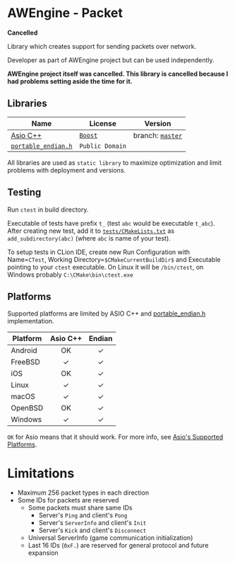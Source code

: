 # AWEngine - Packet
**Cancelled**

Library which creates support for sending packets over network.

Developer as part of AWEngine project but can be used independently.

**AWEngine project itself was cancelled.
This library is cancelled because I had problems setting aside the time for it.**

## Libraries

| Name                                                         | License                                          | Version                                                               |
|--------------------------------------------------------------|--------------------------------------------------|-----------------------------------------------------------------------|
| [Asio C++](http://think-async.com/Asio/)                     | [`Boost`](https://www.boost.org/LICENSE_1_0.txt) | branch: [`master`](https://github.com/chriskohlhoff/asio/tree/master) |
| [`portable_endian.h`](https://gist.github.com/panzi/6856583) | `Public Domain`                                  |                                                                       |

All libraries are used as `static library` to maximize optimization and limit problems with deployment and versions.

## Testing

Run `ctest` in build directory.

Executable of tests have prefix `t_` (test `abc` would be executable `t_abc`).
After creating new test, add it to [`tests/CMakeLists.txt`](tests/CMakeLists.txt) as `add_subdirectory(abc)` (where `abc` is name of your test).

To setup tests in CLion IDE, create new Run Configuration with Name=`CTest`, Working Directory=`$CMakeCurrentBuildDir$` and Executable pointing to your `ctest` executable.
On Linux it will be `/bin/ctest`, on Windows probably `C:\CMake\bin\ctest.exe` 

## Platforms

Supported platforms are limited by ASIO C++ and [portable_endian.h](src/portable_endian.h) implementation.

| Platform | Asio C++ | Endian |
|----------|:--------:|:------:|
| Android  | OK       | ✓      |
| FreeBSD  | ✓        | ✓      |
| iOS      | OK       | ✓      |
| Linux    | ✓        | ✓      |
| macOS    | ✓        | ✓      |
| OpenBSD  | OK       | ✓      |
| Windows  | ✓        | ✓      |

`OK` for Asio means that it should work.
For more info, see [Asio's Supported Platforms](https://www.boost.org/doc/libs/develop/doc/html/boost_asio/using.html).

# Limitations

- Maximum 256 packet types in each direction
- Some IDs for packets are reserved
  - Some packets must share same IDs 
    - Server's `Ping`       and client's `Pong`
    - Server's `ServerInfo` and client's `Init`
    - Server's `Kick`       and client's `Disconnect`
  - Universal ServerInfo (game communication initialization)
  - Last 16 IDs (`0xF.`) are reserved for general protocol and future expansion
